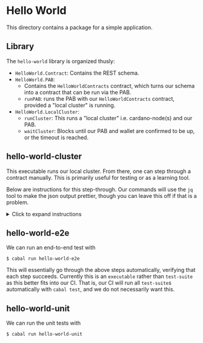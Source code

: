 # Hello World

This directory contains a package for a simple application.

## Library

The `hello-world` library is organized thusly:

* `HelloWorld.Contract`: Contains the REST schema.
* `HelloWorld.PAB`:
  * Contains the `HelloWorldContracts` contract, which turns our schema into a contract that can be run via the PAB.
  * `runPAB`: runs the PAB with our `HelloWorldContracts` contract, provided a "local cluster" is running.
* `HelloWorld.LocalCluster`:
  * `runCluster`: This runs a "local cluster" i.e. cardano-node(s) and our PAB.
  * `waitCluster`: Blocks until our PAB and wallet are confirmed to be up, or the timeout is reached.

## hello-world-cluster

This executable runs our local cluster. From there, one can step through a contract manually. This is primarily useful for testing or as a learning tool.

Below are instructions for this step-through. Our commands will use the `jq` tool to make the json output prettier, though you can leave this off if that is a problem.

<details>
  <summary>Click to expand instructions</summary>

1. First, start the cluster.

    ```
    $ cabal run hello-world-cluster
    ```

    You should see a bunch of output ending in:

    ```
    [pab:Info:1254] [2022-04-19 23:02:53.90 UTC] Restoring PAB state ...
    [pab:Info:1254] [2022-04-19 23:02:53.90 UTC] No contract instance were restored in the PAB state.
    [pab:Info:1254] [2022-04-19 23:02:53.90 UTC] Starting PAB backend server on port 9080
    ```

    You can further verify that everything is running normally:

    ```
    $ curl localhost:46493/v2/wallets | jq
    [
      {
        <long output omitted>
      }
    ]

    $ curl localhost:9080/api/contract/instances | jq
    []
    ```

2. Next, activate the contract.

    ```
    $ curl -H "Content-Type: application/json" -X POST -d @hello-world/test-client/activate.json localhost:9080/api/contract/activate | jq

    {
      "unContractInstanceId": "<contractId>"
    }
    ```

    The contract instance id will be unique every time. We will need that for the next steps.

    You should now see data with the following endpoints:

    ```
    $ curl localhost:9080/api/contract/instances | jq
    [
      {
        <long output omitted>
      }
    ]
    ```

    Additionally, we can query the status of our contract at any time.

    ```
    $ curl -H "Content-Type: application/json" localhost:9080/api/contract/instance/<contractId>/status | jq
    ```

3. Initialize

    ```
    $ curl -H "Content-Type: application/json" -X POST -d '[]' localhost:9080/api/contract/instance/<contractId>/endpoint/initialize | jq

    []
    ```

4. Increment

    ```
    $ curl -H "Content-Type: application/json" -X POST -d '[]' localhost:9080/api/contract/instance/<contractId>/endpoint/increment | jq

    []
    ```

5. Read

    ```
    $ curl -H "Content-Type: application/json" -X POST -d '[]' localhost:9080/api/contract/instance/<contractId>/endpoint/read | jq

    []
    ```

</details>

## hello-world-e2e

We can run an end-to-end test with

```
$ cabal run hello-world-e2e
```

This will essentially go through the above steps automatically, verifying that each step succeeds. Currently this is an `executable` rather than `test-suite` as this better fits into our CI. That is, our CI will run all `test-suite`s automatically with `cabal test`, and we do not necessarily want this.

## hello-world-unit

We can run the unit tests with

```
$ cabal run hello-world-unit
```
